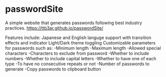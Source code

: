 # passwordSite
A simple website that generates passwords following best industry practices.
https://ttb3ar.github.io/passwordSite/

<p>Features include:
Japanese and English languge support with transition effects and indicator
Light/Dark theme toggling
Customizable parameters for passwords such as:
 -Minimum length
 -Maximum length
 -Allowed special characters
 -Characters to exclude from password
 -Whether to include numbers
 -Whether to include capital letters
 -Whether to have one of each type
 -To have no consecutive repeats or not
 -Number of passwords to generate
 -Copy passwords to clipboard button</p>
